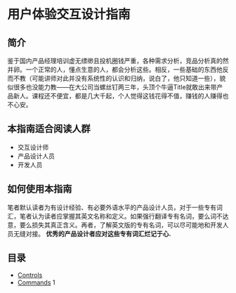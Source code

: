 # 用户体验交互设计指南
## 简介
鉴于国内产品经理培训虚无缥缈且投机圈钱严重，各种需求分析，竞品分析真的然并卵。一个正常的人，懂点生意的人，都会分析这些。相反，一些基础的东西他反而不教（可能讲师对此并没有系统性的认识和归纳，说白了，他只知道一些），貌似很多也没能力教——在大公司当螺丝钉两三年，头顶个牛逼Title就敢出来带产品新人。课程还不便宜，都是几大千起，个人觉得这钱花得不值，赚钱的人赚得也不心安。

## 本指南适合阅读人群
- 交互设计师
- 产品设计人员
- 开发人员

## 如何使用本指南
笔者默认读者为有设计经验、有必要外语水平的产品设计人员，对于一些专有词汇，笔者认为读者应掌握其英文名称和定义。如果强行翻译专有名词，要么词不达意，要么损失其真正含义。再者，了解英文版的专有名词，可以尽可能地和开发人员无缝对接。
**优秀的产品设计者应对这些专有词汇烂记于心.**
## 目录
- [Controls](Controls/readme.md)
- [Commands](Commands/readme.md)
1
